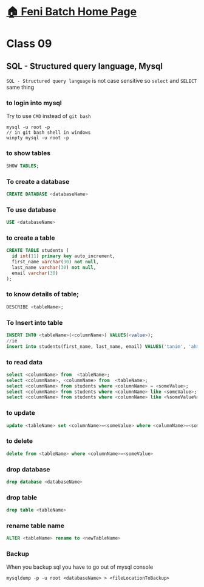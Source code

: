 # [:house: Feni Batch Home Page](http://poloey.github.io/feni)
# Class 09
## SQL - Structured query language, Mysql 
`SQL - Structured query language` is not case sensitive     so `select` and `SELECT` same thing

### to login into mysql
Try to use `CMD` instead of `git bash`
~~~
mysql -u root -p
// in git bash shell in windows
winpty mysql -u root -p
~~~

### to show tables
~~~sql
SHOW TABLES;
~~~

### To create a database
~~~sql
CREATE DATABASE <databaseName>
~~~
### To use database  
~~~sql
USE <databaseName>
~~~

### to create a table
~~~sql
CREATE TABLE students (
  id int(11) primary key auto_increment,
  first_name varchar(30) not null,
  last_name varchar(30) not null,
  email varchar(30)
);
~~~

### to know details of table;
~~~sql
DESCRIBE <tableName>;
~~~

### To Insert into table
~~~sql
INSERT INTO <tableName>(<columnName>) VALUES(<value>);
//ie
insert into students(first_name, last_name, email) VALUES('tanim', 'ahmed', 'tanim@gmail.com');
~~~

### to read data
~~~sql
select <columnName> from  <tableName>;
select <columnName>, <columnName> from  <tableName>;
select <columnName> from students where <columnName> = <someValue>;
select <columnName> from students where <columnName> like <someValue>;
select <columnName> from students where <columnName> like <%someValue%>;
~~~

### to update
~~~sql
update <tableName> set <columnName>=<someValue> where <columnName>=<someValue>
~~~

### to delete
~~~sql
delete from <tableName> where <columnName>=<someValue>
~~~

### drop  database
~~~sql
drop database <databaseName>
~~~
### drop  table
~~~sql
drop table <tableName>
~~~

### rename table name
~~~sql
ALTER <tableName> rename to <newTableName>
~~~

### Backup 
When you backup sql you have to go out of mysql console
~~~
mysqldump -p -u root <databaseName> > <fileLocationToBackup>
~~~


